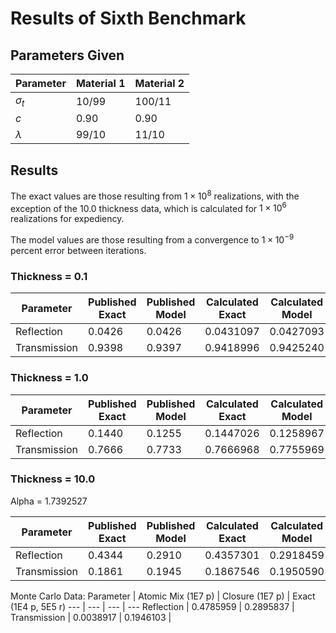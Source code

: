 # Results of Sixth Benchmark

## Parameters Given

Parameter | Material 1 | Material 2
--- | --- | ---
$\sigma_t$ | 10/99 | 100/11
$c$ | 0.90 | 0.90
$\lambda$ | 99/10 | 11/10

## Results

The exact values are those resulting from $1 \times 10^8$ realizations, with the exception of the 10.0 thickness data, which is calculated for $1 \times 10^6$ realizations for expediency.

The model values are those resulting from a convergence to $1 \times 10^{-9}$ percent error between iterations.

### Thickness = 0.1

Parameter | Published Exact | Published Model | Calculated Exact | Calculated Model
--- | --- | --- | --- | ---
Reflection | 0.0426 | 0.0426 | 0.0431097 | 0.0427093
Transmission | 0.9398 | 0.9397 | 0.9418996 | 0.9425240

### Thickness = 1.0

Parameter | Published Exact | Published Model | Calculated Exact | Calculated Model
--- | --- | --- | --- | ---
Reflection | 0.1440 | 0.1255 | 0.1447026 | 0.1258967
Transmission | 0.7666 | 0.7733 | 0.7666968 | 0.7755969

### Thickness = 10.0

Alpha = 1.7392527

Parameter | Published Exact | Published Model | Calculated Exact | Calculated Model | Alpha Closure | Atomic Mix
--- | --- | --- | --- | --- | --- | ---
Reflection | 0.4344 | 0.2910 | 0.4357301 | 0.2918459 | 0.2912478 | 0.4807157
Transmission | 0.1861 | 0.1945 | 0.1867546 | 0.1950590 | 0.1330648 | 0.0038574

Monte Carlo Data:
Parameter | Atomic Mix (1E7 p) | Closure (1E7 p) | Exact (1E4 p, 5E5 r)
--- | --- | --- | ---
Reflection | 0.4785959 | 0.2895837 | 
Transmission | 0.0038917 | 0.1946103 | 
